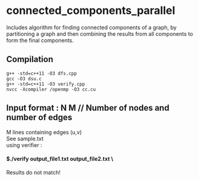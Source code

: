 # connected_components_parallel
Includes algorithm for finding connected components of a graph, by partitioning a graph and then combining the results from all components to form the final components. 
## Compilation
```
g++ -std=c++11 -O3 dfs.cpp
gcc -O3 dsu.c
g++ -std=c++11 -O3 verify.cpp
nvcc -Xcompiler /openmp -O3 cc.cu
```
## Input format : N M // Number of nodes and number of edges
M lines containing edges (u,v)  
See sample.txt  
using verifier : 
#### $./verify output_file1.txt output_file2.txt \\
Results do not match!
